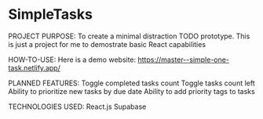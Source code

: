 # SimpleTasks

PROJECT PURPOSE:
To create a minimal distraction TODO prototype.
This is just a project for me to demostrate basic React capabilities

HOW-TO-USE:
Here is a demo website: https://master--simple-one-task.netlify.app/

PLANNED FEATURES:
Toggle completed tasks count
Toggle tasks count left
Ability to prioritize new tasks by due date
Ability to add priority tags to tasks

TECHNOLOGIES USED:
React.js
Supabase
